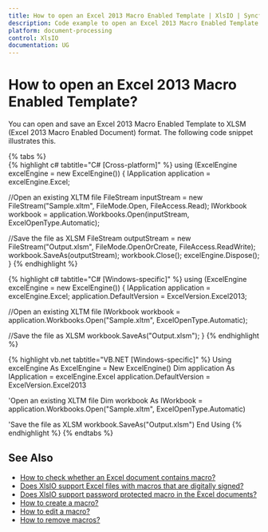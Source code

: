 ```yaml
---
title: How to open an Excel 2013 Macro Enabled Template | XlsIO | Syncfusion
description: Code example to open an Excel 2013 Macro Enabled Template using Syncfusion .NET Excel library (XlsIO).
platform: document-processing
control: XlsIO
documentation: UG
---
```


# How to open an Excel 2013 Macro Enabled Template?

You can open and save an Excel 2013 Macro Enabled Template to XLSM (Excel 2013 Macro Enabled Document) format. The following code snippet illustrates this.

{% tabs %}  
{% highlight c# tabtitle="C# [Cross-platform]" %}
using (ExcelEngine excelEngine = new ExcelEngine())
{
  IApplication application = excelEngine.Excel;

  //Open an existing XLTM file
  FileStream inputStream = new FileStream("Sample.xltm", FileMode.Open, FileAccess.Read);
  IWorkbook workbook = application.Workbooks.Open(inputStream, ExcelOpenType.Automatic);

  //Save the file as XLSM
  FileStream outputStream = new FileStream("Output.xlsm", FileMode.OpenOrCreate, FileAccess.ReadWrite);
  workbook.SaveAs(outputStream);
  workbook.Close();
  excelEngine.Dispose();
}
{% endhighlight %}

{% highlight c# tabtitle="C# [Windows-specific]" %}
using (ExcelEngine excelEngine = new ExcelEngine())
{
  IApplication application = excelEngine.Excel;
  application.DefaultVersion = ExcelVersion.Excel2013;

  //Open an existing XLTM file
  IWorkbook workbook = application.Workbooks.Open("Sample.xltm", ExcelOpenType.Automatic);

  //Save the file as XLSM
  workbook.SaveAs("Output.xlsm");
}
{% endhighlight %}

{% highlight vb.net tabtitle="VB.NET [Windows-specific]" %}
Using excelEngine As ExcelEngine = New ExcelEngine()
  Dim application As IApplication = excelEngine.Excel
  application.DefaultVersion = ExcelVersion.Excel2013

  'Open an existing XLTM file
  Dim workbook As IWorkbook = application.Workbooks.Open("Sample.xltm", ExcelOpenType.Automatic)

  'Save the file as XLSM
  workbook.SaveAs("Output.xlsm")
End Using
{% endhighlight %}
{% endtabs %}  

## See Also

* [How to check whether an Excel document contains macro?](https://help.syncfusion.com/file-formats/xlsio/faqs/how-to-check-whether-an-excel-document-contains-macro)
* [Does XlsIO support Excel files with macros that are digitally signed?](https://help.syncfusion.com/file-formats/xlsio/faqs/does-xlsio-support-excel-files-with-macros-that-are-digitally-signed)
* [Does XlsIO support password protected macro in the Excel documents?](https://help.syncfusion.com/file-formats/xlsio/faqs/does-xlsio-support-password-protected-macro-in-the-excel-documents)
* [How to create a macro?](https://help.syncfusion.com/file-formats/xlsio/working-with-macros#creating-a-macro)
* [How to edit a macro?](https://help.syncfusion.com/file-formats/xlsio/working-with-macros#editing-a-macro)
* [How to remove macros?](https://help.syncfusion.com/file-formats/xlsio/working-with-macros#removing-macros)
